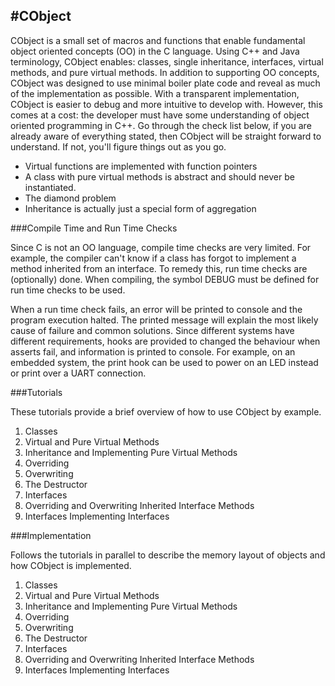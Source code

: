 #CObject
---

CObject is a small set of macros and functions that enable fundamental object oriented concepts (OO) in the C language. Using C++ and Java terminology, CObject enables: classes, single inheritance, interfaces, virtual methods, and pure virtual methods. In addition to supporting OO concepts, CObject was designed to use minimal boiler plate code and reveal as much of the implementation as possible. With a transparent implementation, CObject is easier to debug and more intuitive to develop with. However, this comes at a cost: the developer must have some understanding of object oriented programming in C++. Go through the check list below, if you are already aware of everything stated, then CObject will be straight forward to understand. If not, you'll figure things out as you go.

* Virtual functions are implemented with function pointers
* A class with pure virtual methods is abstract and should never be instantiated.
* The diamond problem
* Inheritance is actually just a special form of aggregation

###Compile Time and Run Time Checks

Since C is not an OO language, compile time checks are very limited. For example, the compiler can't know if a class has forgot to implement a method inherited from an interface. To remedy this, run time checks are (optionally) done. When compiling, the symbol DEBUG must be defined for run time checks to be used.

When a run time check fails, an error will be printed to console and the program execution halted. The printed message will explain the most likely cause of failure and common solutions. Since different systems have different requirements, hooks are provided to changed the behaviour when asserts fail, and information is printed to console. For example, on an embedded system, the print hook can be used to power on an LED instead or print over a UART connection.

###Tutorials

These tutorials provide a brief overview of how to use CObject by example. 

1. Classes
2. Virtual and Pure Virtual Methods
3. Inheritance and Implementing Pure Virtual Methods
4. Overriding
5. Overwriting
6. The Destructor
7. Interfaces
8. Overriding and Overwriting Inherited Interface Methods
9. Interfaces Implementing Interfaces

###Implementation

Follows the tutorials in parallel to describe the memory layout of objects and how CObject is implemented.

1. Classes
2. Virtual and Pure Virtual Methods
3. Inheritance and Implementing Pure Virtual Methods
4. Overriding
5. Overwriting
6. The Destructor
7. Interfaces
8. Overriding and Overwriting Inherited Interface Methods
9. Interfaces Implementing Interfaces